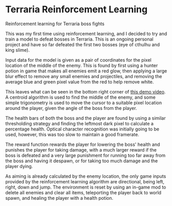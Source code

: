 # Terraria Reinforcement Learning
Reinforcement learning for Terraria boss fights

This was my first time using reinforcement learning, and I decided to try and train a model to defeat bosses in Terraria. This is an ongoing personal project and have so far defeated the first two bosses (eye of cthulhu and king slime).

Input data for the model is given as a pair of coordinates for the pixel location of the middle of the enemy. This is found by first using a hunter potion in game that makes all enemies emit a red glow, then applying a large blur effect to remove any small enemies and projectiles, and removing the average blue and green pixel value from the red to help remove white.

This leaves what can be seen in the bottom right corner of [this demo video](https://www.youtube.com/watch?v=aU-cUUBQJ2g&ab_channel=BoopJoop). A centroid algorithm is used to find the middle of the enemy, and some simple trigonometry is used to move the cursor to a suitable pixel location around the player, given the angle of the boss from the player.

The health bars of both the boss and the player are found by using a similar thresholding strategy and finding the leftmost dark pixel to calculate a percentage health. Optical character recognition was initially going to be used, however, this was too slow to maintain a good framerate.

The reward function rewards the player for lowering the boss' health and punishes the player for taking damage, with a much larger reward if the boss is defeated and a very large punishment for running too far away from the boss and having it despawn, or for taking too much damage and the player dying.

As aiming is already calculated by the enemy location, the only game inputs provided by the reinforcement learning algorithm are directional, being left, right, down and jump.
The environment is reset by using an in-game mod to delete all enemies and clear all items, teleporting the player back to world spawn, and healing the player with a health potion.

